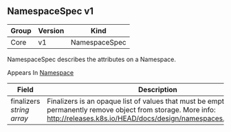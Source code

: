 ## NamespaceSpec v1

Group        | Version     | Kind
------------ | ---------- | -----------
Core | v1 | NamespaceSpec



NamespaceSpec describes the attributes on a Namespace.

<aside class="notice">
Appears In  <a href="#namespace-v1">Namespace</a> </aside>

Field        | Description
------------ | -----------
finalizers <br /> *string array*  | Finalizers is an opaque list of values that must be empty to permanently remove object from storage. More info: http://releases.k8s.io/HEAD/docs/design/namespaces.md#finalizers

